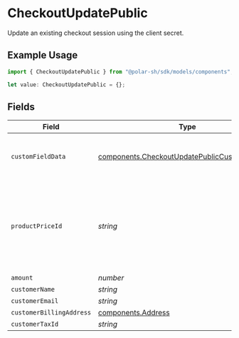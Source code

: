 # CheckoutUpdatePublic

Update an existing checkout session using the client secret.

## Example Usage

```typescript
import { CheckoutUpdatePublic } from "@polar-sh/sdk/models/components";

let value: CheckoutUpdatePublic = {};
```

## Fields

| Field                                                                                                            | Type                                                                                                             | Required                                                                                                         | Description                                                                                                      |
| ---------------------------------------------------------------------------------------------------------------- | ---------------------------------------------------------------------------------------------------------------- | ---------------------------------------------------------------------------------------------------------------- | ---------------------------------------------------------------------------------------------------------------- |
| `customFieldData`                                                                                                | [components.CheckoutUpdatePublicCustomFieldData](../../models/components/checkoutupdatepubliccustomfielddata.md) | :heavy_minus_sign:                                                                                               | Key-value object storing custom field values.                                                                    |
| `productPriceId`                                                                                                 | *string*                                                                                                         | :heavy_minus_sign:                                                                                               | ID of the product price to checkout. Must correspond to a price linked to the same product.                      |
| `amount`                                                                                                         | *number*                                                                                                         | :heavy_minus_sign:                                                                                               | N/A                                                                                                              |
| `customerName`                                                                                                   | *string*                                                                                                         | :heavy_minus_sign:                                                                                               | N/A                                                                                                              |
| `customerEmail`                                                                                                  | *string*                                                                                                         | :heavy_minus_sign:                                                                                               | N/A                                                                                                              |
| `customerBillingAddress`                                                                                         | [components.Address](../../models/components/address.md)                                                         | :heavy_minus_sign:                                                                                               | N/A                                                                                                              |
| `customerTaxId`                                                                                                  | *string*                                                                                                         | :heavy_minus_sign:                                                                                               | N/A                                                                                                              |